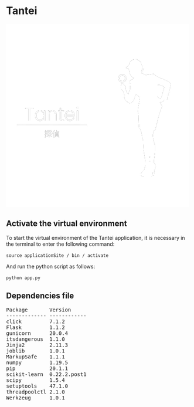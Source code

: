 # Tantei

![tantei-logo](./static/img/Tantei.png)


## Activate the virtual environment

To start the virtual environment of the Tantei application, it is necessary in the terminal to enter the following command:

```
source applicationSite / bin / activate
```

And run the python script as follows:

```
python app.py
```

## Dependencies file

<pre>Package       Version
------------- ------------
click         7.1.2
Flask         1.1.2
gunicorn      20.0.4
itsdangerous  1.1.0
Jinja2        2.11.3
joblib        1.0.1
MarkupSafe    1.1.1
numpy         1.19.5
pip           20.1.1
scikit-learn  0.22.2.post1
scipy         1.5.4
setuptools    47.1.0
threadpoolctl 2.1.0
Werkzeug      1.0.1
</pre>